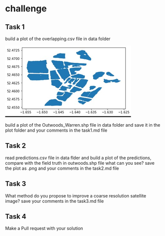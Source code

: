 # challenge

## Task 1

build a plot of the overlapping.csv file in data folder 

![image](https://github.com/Agreed-Earth-LTD/challenge/blob/cc2d7232695dce9660b6468f579c8a321ec7f284/img/outwoods.jpg)

build a plot of the Outwoods_Warren.shp file in data folder and save it in the plot folder and your comments in the task1.md file

## Task 2

read predictions.csv file in data flder and build a plot of the predictions, compare with the field truth in outwoods.shp file what can you see? 
save the plot as .png and your comments in the task2.md file

## Task 3

What method do you propose to improve a coarse resolution satellite image?
save your comments in the task3.md file

## Task 4

Make a Pull request with your solution


